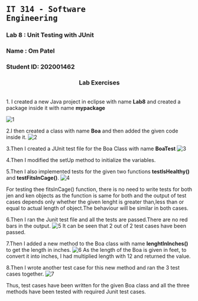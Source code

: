 ## <pre>IT 314 - Software Engineering </pre> 
### Lab 8 : Unit Testing with JUnit
### Name : Om Patel
### Student ID: 202001462

<h3 align="center" >
  <b>Lab Exercises</b>
</h3>
<br/>
1. I created a new Java project in eclipse with name <b>Lab8</b> and created a package inside it with name <b>mypackage</b>

![1](https://user-images.githubusercontent.com/75067919/233598213-5a8fddb0-7a46-4237-94b5-850d17c64c05.png)

2.I then created a class with name <b>Boa</b> and then added the given code inside it.
![2](https://user-images.githubusercontent.com/75067919/233598284-1b581770-bef8-42b8-ad9e-0f3246ac2058.png)

3.Then I created a JUnit test file for the Boa Class with name <b>BoaTest</b>
![3](https://user-images.githubusercontent.com/75067919/233598323-fa30c823-9baf-46ca-a724-cf545fbed343.png)

4.Then I modified the setUp method to initialize the variables.

5.Then I also implemented tests for the given two functions <b>testIsHealthy()</b> and <b>testFitsInCage()</b>.
![4](https://user-images.githubusercontent.com/75067919/233598741-b9bf86d5-e6c9-4ae8-8820-1b88cac840db.png)

For testing thee fitsInCage() function, there is no need to write tests for both jen and ken objects as the function is same for both and the output of test cases depends only whether the given lenght is greater than,less than or equal to actual length of object.The behaviour will be similar in both cases.

6.Then I ran the Junit test file and all the tests are passed.There are no red bars in the output.
![5](https://user-images.githubusercontent.com/75067919/233599009-86b285a1-3833-4cc1-8042-7520880e1c6f.png)
It can be seen that 2 out of 2 test cases have been passed. 

7.Then I added a new method to the Boa class with name <b>lenghtInInches()</b> to get the length in inches.
![6](https://user-images.githubusercontent.com/75067919/233599064-ab3ff8a8-9681-40fd-9530-7abe79c3bfde.png)
As the length of the Boa is given in feet, to convert it into inches, I had multiplied length with 12 and returned the value.

8.Then I wrote another test case for this new method and ran the 3 test cases together. 
![7](https://user-images.githubusercontent.com/75067919/233599099-22a7723e-60a1-4197-94e5-5de0696c64f4.png)

Thus, test cases have been written for the given Boa class and all the three methods have been tested with required Junit test cases.
